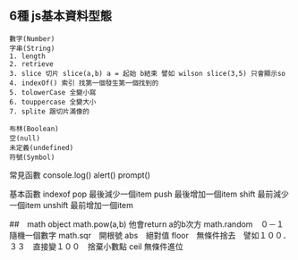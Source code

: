 ## 6種 js基本資料型態
```
數字(Number) 
字串(String) 
1. length
2. retrieve 
3. slice 切片 slice(a,b) a = 起始 b結束 譬如 wilson slice(3,5) 只會顯示so 
4. indexOf() 索引 找第一個發生第一個找到的
5. tolowerCase 全變小寫
6. touppercase 全變大小
7. splite 跟切片滿像的

布林(Boolean)
空(null) 
未定義(undefined) 
符號(Symbol)
```
常見函數
console.log()
alert()
prompt()

基本函數
indexof
pop    最後減少一個item
push   最後增加一個item
shift  最前減少一個item
unshift 最前增加一個item

##　math object
math.pow(a,b) 他會return a的b次方
math.random　０－１隨機一個數字
math.sqr　開根號
abs　絕對值
floor　無條件捨去　譬如１００．３３　直接變１００　捨棄小數點
ceil   無條件進位